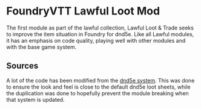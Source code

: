 # FoundryVTT Lawful Loot Mod

The first module as part of the lawful collection, Lawful Loot & Trade seeks to improve the item situation in Foundry for dnd5e. Like all Lawful modules, it has an emphasis on code quality, playing well with other modules and with the base game system.

## Sources

A lot of the code has been modified from the [dnd5e system](https://gitlab.com/foundrynet/dnd5e). This was done to ensure the look and feel is close to the default dnd5e loot sheets, while the duplication was done to hopefully prevent the module breaking when that system is updated.
